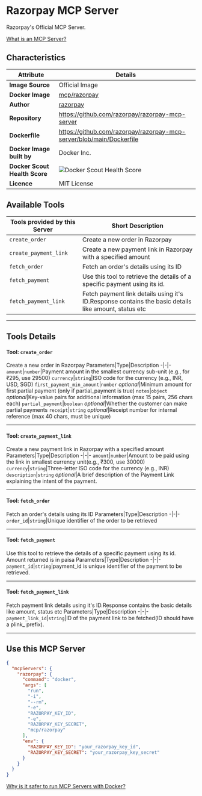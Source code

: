 # Razorpay MCP Server

Razorpay's Official MCP Server.

[What is an MCP Server?](https://www.anthropic.com/news/model-context-protocol)

## Characteristics
Attribute|Details|
|-|-|
**Image Source**|Official Image
**Docker Image**|[mcp/razorpay](https://hub.docker.com/repository/docker/mcp/razorpay)
**Author**|[razorpay](https://github.com/razorpay)
**Repository**|https://github.com/razorpay/razorpay-mcp-server
**Dockerfile**|https://github.com/razorpay/razorpay-mcp-server/blob/main/Dockerfile
**Docker Image built by**|Docker Inc.
**Docker Scout Health Score**| ![Docker Scout Health Score](https://api.scout.docker.com/v1/policy/insights/org-image-score/badge/mcp/razorpay)
**Licence**|MIT License

## Available Tools
Tools provided by this Server|Short Description
-|-
`create_order`|Create a new order in Razorpay|
`create_payment_link`|Create a new payment link in Razorpay with a specified amount|
`fetch_order`|Fetch an order's details using its ID|
`fetch_payment`|Use this tool to retrieve the details of a specific payment using its id.|
`fetch_payment_link`|Fetch payment link details using it's ID.Response contains the basic details like amount, status etc|

---
## Tools Details

#### Tool: **`create_order`**
Create a new order in Razorpay
Parameters|Type|Description
-|-|-
`amount`|`number`|Payment amount in the smallest currency sub-unit (e.g., for ₹295, use 29500)
`currency`|`string`|ISO code for the currency (e.g., INR, USD, SGD)
`first_payment_min_amount`|`number` *optional*|Minimum amount for first partial payment (only if partial_payment is true)
`notes`|`object` *optional*|Key-value pairs for additional information (max 15 pairs, 256 chars each)
`partial_payment`|`boolean` *optional*|Whether the customer can make partial payments
`receipt`|`string` *optional*|Receipt number for internal reference (max 40 chars, must be unique)

---
#### Tool: **`create_payment_link`**
Create a new payment link in Razorpay with a specified amount
Parameters|Type|Description
-|-|-
`amount`|`number`|Amount to be paid using the link in smallest currency unit(e.g., ₹300, use 30000)
`currency`|`string`|Three-letter ISO code for the currency (e.g., INR)
`description`|`string` *optional*|A brief description of the Payment Link explaining the intent of the payment.

---
#### Tool: **`fetch_order`**
Fetch an order's details using its ID
Parameters|Type|Description
-|-|-
`order_id`|`string`|Unique identifier of the order to be retrieved

---
#### Tool: **`fetch_payment`**
Use this tool to retrieve the details of a specific payment using its id. Amount returned is in paisa
Parameters|Type|Description
-|-|-
`payment_id`|`string`|payment_id is unique identifier of the payment to be retrieved.

---
#### Tool: **`fetch_payment_link`**
Fetch payment link details using it's ID.Response contains the basic details like amount, status etc
Parameters|Type|Description
-|-|-
`payment_link_id`|`string`|ID of the payment link to be fetched(ID should have a plink_ prefix).

---
## Use this MCP Server

```json
{
  "mcpServers": {
    "razorpay": {
      "command": "docker",
      "args": [
        "run",
        "-i",
        "--rm",
        "-e",
        "RAZORPAY_KEY_ID",
        "-e",
        "RAZORPAY_KEY_SECRET",
        "mcp/razorpay"
      ],
      "env": {
        "RAZORPAY_KEY_ID": "your_razorpay_key_id",
        "RAZORPAY_KEY_SECRET": "your_razorpay_key_secret"
      }
    }
  }
}
```

[Why is it safer to run MCP Servers with Docker?](https://www.docker.com/blog/the-model-context-protocol-simplifying-building-ai-apps-with-anthropic-claude-desktop-and-docker/)
